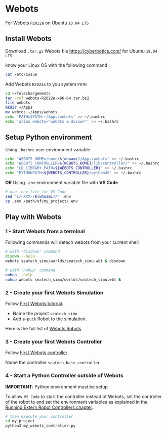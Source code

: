 # Webots

For Webots `R2022a` on Ubuntu `18.04 LTS`

## Install Webots

Download `.tar.gz` Webots file https://cyberbotics.com/ for Ubuntu `18.04 LTS`

know your Linux OS with the following command :
```bash
cat /etc/issue
```

Add Webots `R2022a` to you system `PATH`
```bash
cd ~/Téléchargements
tar -xvf webots-R2022a-x86-64.tar.bz2
file webots
mkdir ~/Apps
mv webtos ~/Apps/webots
echo 'PATH=$PATH:~/Apps/webots' >> ~/.bashrc
echo 'alias webots="webots & disown"' >> ~/.bashrc
```

## Setup Python environment

Using `.bashrc` user environment variable
```bash
echo "WEBOTS_HOME=/home/$(whoami)/Apps/webots" >> ~/.bashrc
echo "WEBOTS_CONTROLLER=${WEBOTS_HOME}/lib/controller/" >> ~/.bashrc
echo "LD_LIBRARY_PATH=${WEBOTS_CONTROLLER}" >> ~/.bashrc
echo "PYTHONPATH=${WEBOTS_CONTROLLER}/python36" >> ~/.bashrc
```

**OR** Using `.env` environment variable file with **VS Code**
```bash
# use .env file for VS Code
sed "s/<XXX>/$(whoami)/" .env
cp .env /path/of/my_project/.env
```

## Play with Webots

### **1 - Start Webots from a terminal**

Following commands will detach webots from your current shell
```bash
# with 'disdown' command
disown --help
webots seatech_simu/worlds/seatech_simu.wbt & disdown

# with 'nohup' command
nohup --help
nohup webots seatech_simu/worlds/seatech_simu.wbt &
```

### **2 - Create your first Webots Simulation**

Follow [First Webots tutorial](https://cyberbotics.com/doc/guide/tutorial-1-your-first-simulation-in-webots?tab-language=python#create-a-new-world). 

* Name the project `seatech_simu`
* Add `e-puck` Robot to the simulation.

Here is the full list of [Webots Robots](https://cyberbotics.com/doc/guide/robots?tab-language=python)

### **3 - Create your first Webots Controller**

Follow [First Webots controller](https://cyberbotics.com/doc/guide/tutorial-1-your-first-simulation-in-webots?tab-language=python#create-a-new-controller)

Name the controller `seatech_base_controller`

### **4 - Start a Python Controller outside of Webots**

**IMPORTANT**: Python environment must be setup

To allow `VS Code` to start the controller instead of Webots, set the controller of the robot to <extern> and set the environment variables as explained in the [Running Extern Robot Controllers chapter](https://cyberbotics.com/doc/guide/running-extern-robot-controllers?tab-language=python).

```bash
# then execute your controller
cd my_project
python3 my_webots_controller.py
```